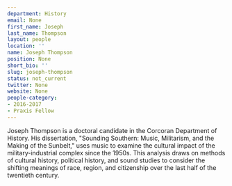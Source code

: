 ```yaml
---
department: History
email: None
first_name: Joseph
last_name: Thompson
layout: people
location: ''
name: Joseph Thompson
position: None
short_bio: ''
slug: joseph-thompson
status: not_current
twitter: None
website: None
people-category:
- 2016-2017
- Praxis Fellow
---
```


Joseph Thompson is a doctoral candidate in the Corcoran Department of History. His dissertation, "Sounding Southern: Music, Militarism, and the Making of the Sunbelt," uses music to examine the cultural impact of the military-industrial complex since the 1950s. This analysis draws on methods of cultural history, political history, and sound studies to consider the shifting meanings of race, region, and citizenship over the last half of the twentieth century.

